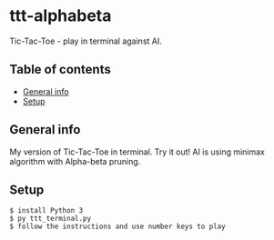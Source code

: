 # ttt-alphabeta
Tic-Tac-Toe - play in terminal against AI. 

## Table of contents
* [General info](#general-info)
* [Setup](#setup)

## General info
  My version of Tic-Tac-Toe in terminal. Try it out! AI is using minimax algorithm 
  with Alpha-beta pruning.

## Setup
```
$ install Python 3
$ py ttt_terminal.py
$ follow the instructions and use number keys to play
``` 
